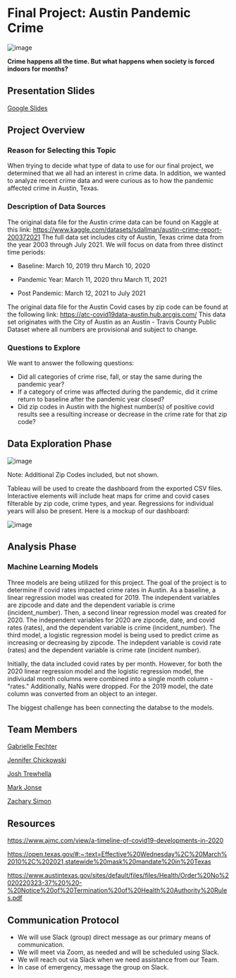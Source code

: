 # Final Project: Austin Pandemic Crime
![image](https://user-images.githubusercontent.com/102322707/191331531-3b530965-a17a-4d89-9d42-9b64b022edb9.png)  

**Crime happens all the time. But what happens when society is forced indoors for months?**

## Presentation Slides  
[Google Slides](https://docs.google.com/presentation/d/1TEfVja0U4pWg6WvCQfoq7gXXQAh1zRGDPhcBFAYb_Go/edit#slide=id.gc6f9e470d_0_0)  

## Project Overview  
### Reason for Selecting this Topic
When trying to decide what type of data to use for our final project, we determined that we all had an interest in crime data.  In addition, we wanted to analyze recent crime data and were curious as to how the pandemic affected crime in Austin, Texas.

### Description of Data Sources
The original data file for the Austin crime data can be found on Kaggle at this link: 
https://www.kaggle.com/datasets/sdallman/austin-crime-report-200372021
The full data set includes city of Austin, Texas crime data from the year 2003 through July 2021.  We will focus on data from three distinct time periods:

- Baseline: March 10, 2019 thru March 10, 2020

- Pandemic Year: March 11, 2020 thru March 11, 2021

- Post Pandemic: March 12, 2021 to July 2021

The original data file for the Austin Covid cases by zip code can be found at the following link: 
https://atc-covid19data-austin.hub.arcgis.com/
This data set originates with the City of Austin as an Austin - Travis County Public Dataset where all numbers are provisional and subject to change.

### Questions to Explore
We want to answer the following questions: 
- Did all categories of crime rise, fall, or stay the same during the pandemic year?  
- If a category of crime was affected during the pandemic, did it crime return to baseline after the pandemic year closed?
- Did zip codes in Austin with the highest number(s) of positive covid results see a resulting increase or decrease in the crime rate for that zip code?

## Data Exploration Phase




![image](https://user-images.githubusercontent.com/102322707/191340310-902ab2e4-e517-4565-ae4e-6f6725b7ffc1.png)

Note:  Additional Zip Codes included, but not shown.

Tableau will be used to create the dashboard from the exported CSV files.
Interactive elements will include heat maps for crime and covid cases filterable by zip code, crime types, and year.
Regressions for individual years will also be present.  Here is a mockup of our dashboard:

![image](https://user-images.githubusercontent.com/102322707/191350531-98b6fa80-515b-4dd2-bae6-bc7444a4cd85.png)




## Analysis Phase
### Machine Learning Models
Three models are being utilized for this project. The goal of the project is to determine if covid rates impacted crime rates in Austin. As a baseline, a linear regression model was created for 2019. The independent variables are zipcode and date and the dependent variable is crime (incident_number). Then, a second linear regression model was created for 2020. The independent variables for 2020 are zipcode, date, and covid rates (rates), and the dependent variable is crime (incident_number). The third model, a logistic regression model is being used to predict crime as increasing or decreasing by zipcode. The indepdent variable is covid rate (rates) and the dependent variable is crime rate (incident number). 

Initially, the data included covid rates by per month. However, for both the 2020 linear regression model and the logistic regression model, the indiviudal month columns were combined into a single month column - "rates." Additionally, NaNs were dropped. For the 2019 model, the date column was converted from an object to an integer. 

The biggest challenge has been connecting the databse to the models. 


## Team Members

[Gabrielle Fechter](https://github.com/gfechter)  

[Jennifer Chickowski](https://github.com/jenchick)  

[Josh Trewhella](https://github.com/joshTrewhella)  

[Mark Jonse](https://github.com/mjonse90) 

[Zachary Simon](https://github.com/zsimon13)



## Resources
https://www.ajmc.com/view/a-timeline-of-covid19-developments-in-2020

https://open.texas.gov/#:~:text=Effective%20Wednesday%2C%20March%2010%2C%202021,statewide%20mask%20mandate%20in%20Texas

https://www.austintexas.gov/sites/default/files/files/Health/Order%20No%2020220323-37%20%20-%20Notice%20of%20Termination%20of%20Health%20Authority%20Rules.pdf

##  Communication Protocol
- We will use Slack (group) direct message as our primary means of communication. 
- We will meet via Zoom, as needed and will be scheduled using Slack.
- We will reach out via Slack when we need assistance from our Team.
- In case of emergency, message the group on Slack.
